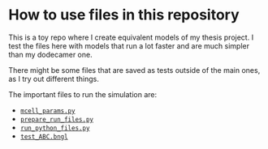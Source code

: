 # How to use files in this repository

This is a toy repo where I create equivalent models of my thesis project. I test the files here with models that run a lot faster and are much simpler than my dodecamer one. 

There might be some files that are saved as tests outside of the main ones, as I try out different things.

The important files to run the simulation are:

- [`mcell_params.py`](define_simulation_params.py)
- [`prepare_run_files.py`](mcell_ABC.py)
- [`run_python_files.py`](run_python_files.py)
- [`test_ABC.bngl`](test_ABC.bngl)